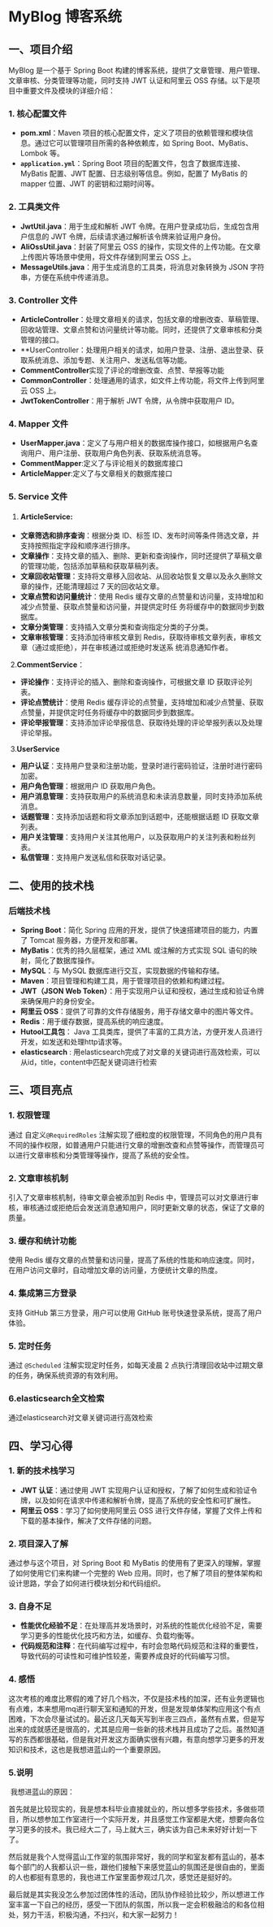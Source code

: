 # MyBlog 博客系统

## 一、项目介绍

MyBlog 是一个基于 Spring Boot 构建的博客系统，提供了文章管理、用户管理、文章审核、分类管理等功能，同时支持 JWT 认证和阿里云 OSS 存储。以下是项目中重要文件及模块的详细介绍：

### 1. 核心配置文件

- **pom.xml**：Maven 项目的核心配置文件，定义了项目的依赖管理和模块信息。通过它可以管理项目所需的各种依赖库，如 Spring Boot、MyBatis、Lombok 等。
- **`application.yml`**：Spring Boot 项目的配置文件，包含了数据库连接、MyBatis 配置、JWT 配置、日志级别等信息。例如，配置了 MyBatis 的 mapper 位置、JWT 的密钥和过期时间等。

### 2. 工具类文件

- **JwtUtil.java**：用于生成和解析 JWT 令牌。在用户登录成功后，生成包含用户信息的 JWT 令牌，后续请求通过解析该令牌来验证用户身份。
- **AliOssUtil.java**：封装了阿里云 OSS 的操作，实现文件的上传功能。在文章上传图片等场景中使用，将文件存储到阿里云 OSS 上。
- **MessageUtils.java**：用于生成消息的工具类，将消息对象转换为 JSON 字符串，方便在系统中传递消息。

### 3. Controller 文件

- **ArticleController**：处理文章相关的请求，包括文章的增删改查、草稿管理、回收站管理、文章点赞和访问量统计等功能。同时，还提供了文章审核和分类管理的接口。
- **UserController：处理用户相关的请求，如用户登录、注册、退出登录、获取系统消息、添加专题、关注用户、发送私信等功能。
- **CommentController**实现了评论的增删改查、点赞、举报等功能
- **CommonController**：处理通用的请求，如文件上传功能，将文件上传到阿里云 OSS 上。
- **JwtTokenController**：用于解析 JWT 令牌，从令牌中获取用户 ID。

### 4. Mapper 文件

- **UserMapper.java**：定义了与用户相关的数据库操作接口，如根据用户名查询用户、用户注册、获取用户角色列表、获取系统消息等。
- **CommentMapper**:定义了与评论相关的数据库接口
- **ArticleMapper**:定义了与文章相关的数据库接口

### 5. Service 文件

1. #### **ArticleService**:

- **文章筛选和排序查询**：根据分类 ID、标签 ID、发布时间等条件筛选文章，并支持按照指定字段和顺序进行排序。
- **文章操作**：支持文章的插入、删除、更新和查询操作，同时还提供了草稿文章的管理功能，包括添加草稿和获取草稿列表。
- **文章回收站管理**：支持将文章移入回收站、从回收站恢复文章以及永久删除文章的操作，还能清理超过 7 天的回收站文章。
- **文章点赞和访问量统计**：使用 Redis 缓存文章的点赞量和访问量，支持增加和减少点赞量、获取点赞量和访问量，并提供定时任	务将缓存中的数据同步到数据库。
- **文章分类管理**：支持插入文章分类和查询指定分类的子分类。
- **文章审核管理**：支持添加待审核文章到 Redis，获取待审核文章列表，审核文章（通过或拒绝），并在审核通过或拒绝时发送系	统消息通知作者。

​    2.**CommentService**：

- **评论操作**：支持评论的插入、删除和查询操作，可根据文章 ID 获取评论列表。
- **评论点赞统计**：使用 Redis 缓存评论的点赞量，支持增加和减少点赞量、获取点赞量，并提供定时任务将缓存中的数据同步到数据库。
- **评论举报管理**：支持添加评论举报信息、获取待处理的评论举报列表以及处理评论举报。

​    3.**UserService**

- **用户认证**：支持用户登录和注册功能，登录时进行密码验证，注册时进行密码加密。
- **用户角色管理**：根据用户 ID 获取用户角色。
- **用户消息管理**：支持获取用户的系统消息和未读消息数量，同时支持添加系统消息。
- **话题管理**：支持添加话题和将文章添加到话题中，还能根据话题 ID 获取文章列表。
- **用户关注管理**：支持用户关注其他用户，以及获取用户的关注列表和粉丝列表。
- **私信管理**：支持用户发送私信和获取对话记录。

## 二、使用的技术栈

### 后端技术栈

- **Spring Boot**：简化 Spring 应用的开发，提供了快速搭建项目的能力，内置了 Tomcat 服务器，方便开发和部署。
- **MyBatis**：优秀的持久层框架，通过 XML 或注解的方式实现 SQL 语句的映射，简化了数据库操作。
- **MySQL**：与 MySQL 数据库进行交互，实现数据的传输和存储。
- **Maven**：项目管理和构建工具，用于管理项目的依赖和构建过程。
- **JWT（JSON Web Token）**：用于实现用户认证和授权，通过生成和验证令牌来确保用户的身份安全。
- **阿里云 OSS**：提供了可靠的文件存储服务，用于存储文章中的图片等文件。
- **Redis**：用于缓存数据，提高系统的响应速度。
- **Hutool工具包**： Java 工具类库，提供了丰富的工具方法，方便开发人员进行开发，如发送和处理http请求等。
- **elasticsearch** :   用elasticsearch完成了对文章的关键词进行高效检索，可以从id，title，content中匹配关键词进行检索

## 三、项目亮点

### 1. 权限管理

通过 自定义`@RequiredRoles` 注解实现了细粒度的权限管理，不同角色的用户具有不同的操作权限，如普通用户只能进行文章的增删改查和点赞等操作，而管理员可以进行文章审核和分类管理等操作，提高了系统的安全性。

### 2. 文章审核机制

引入了文章审核机制，待审文章会被添加到 Redis 中，管理员可以对文章进行审核，审核通过或拒绝后会发送消息通知用户，同时更新文章的状态，保证了文章的质量。

### 3. 缓存和统计功能

使用 Redis 缓存文章的点赞量和访问量，提高了系统的性能和响应速度。同时，在用户访问文章时，自动增加文章的访问量，方便统计文章的热度。

### 4. 集成第三方登录

支持 GitHub 第三方登录，用户可以使用 GitHub 账号快速登录系统，提高了用户体验。

### 5. 定时任务

通过 `@Scheduled` 注解实现定时任务，如每天凌晨 2 点执行清理回收站中过期文章的任务，确保系统资源的有效利用。

### **6.elasticsearch全文检索**

通过elasticsearch对文章关键词进行高效检索

## 四、学习心得

### 1. 新的技术栈学习

- **JWT 认证**：通过使用 JWT 实现用户认证和授权，了解了如何生成和验证令牌，以及如何在请求中传递和解析令牌，提高了系统的安全性和可扩展性。
- **阿里云 OSS**：学习了如何使用阿里云 OSS 进行文件存储，掌握了文件上传和下载的基本操作，解决了文件存储的问题。

### 2. 项目深入了解

通过参与这个项目，对 Spring Boot 和 MyBatis 的使用有了更深入的理解，掌握了如何使用它们来构建一个完整的 Web 应用。同时，也了解了项目的整体架构和设计思路，学会了如何进行模块划分和代码组织。

### 3. 自身不足

- **性能优化经验不足**：在处理高并发场景时，对系统的性能优化经验不足，需要学习更多的性能优化技巧和方法，如缓存、负载均衡等。
- **代码规范和注释**：在代码编写过程中，有时会忽略代码规范和注释的重要性，导致代码的可读性和可维护性较差，需要养成良好的代码编写习惯。

### 4. 感悟

​	这次考核的难度比寒假的难了好几个档次，不仅是技术栈的加深，还有业务逻辑也有点难，本来想用mq进行聊天室和通知的开发，但是发现单体架构应用这个有点困难，下次会尽量试试的。最近这几天每天写到半夜三四点，虽然有点累，但是写出来的成就感还是很高的，尤其是应用一些新的技术栈并且成功了之后。虽然知道写的东西都很基础，但是我对开发这方面确实很有兴趣，有意向想学习更多的开发知识和技术，这也是我想进蓝山的一个重要原因。

### 5.说明

​	我想进蓝山的原因：

​	首先就是比较现实的，我是想本科毕业直接就业的，所以想多学些技术，多做些项目，所以想参加工作室进行一个实际开发，并且感觉工作室都是大佬，想要向各位学习更多的技术。我已经大二了，马上就大三，确实该为自己未来好好计划一下了。

​	然后就是我个人觉得蓝山工作室的氛围非常好，我的同学和室友都有蓝山的，基本每个部门的人我都认识一些，跟他们接触下来感觉蓝山的氛围还是很自由的，里面的人也都挺有意思的，我也进工作室里面参观过几次，感觉还是挺好的。

​	最后就是其实我没怎么参加过团体性的活动，团队协作经验比较少，所以想进工作室丰富一下自己的经历，感受一下团队的氛围，所以我一定会积极融洽的和各位相处，努力干活，积极沟通，不扫兴，和大家一起努力！

